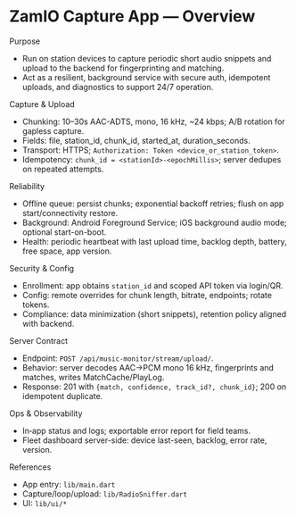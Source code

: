 # ZamIO Capture App — Overview

Purpose
- Run on station devices to capture periodic short audio snippets and upload to the backend for fingerprinting and matching.
- Act as a resilient, background service with secure auth, idempotent uploads, and diagnostics to support 24/7 operation.

Capture & Upload
- Chunking: 10–30s AAC-ADTS, mono, 16 kHz, ~24 kbps; A/B rotation for gapless capture.
- Fields: file, station_id, chunk_id, started_at, duration_seconds.
- Transport: HTTPS; `Authorization: Token <device_or_station_token>`.
- Idempotency: `chunk_id = <stationId>-<epochMillis>`; server dedupes on repeated attempts.

Reliability
- Offline queue: persist chunks; exponential backoff retries; flush on app start/connectivity restore.
- Background: Android Foreground Service; iOS background audio mode; optional start-on-boot.
- Health: periodic heartbeat with last upload time, backlog depth, battery, free space, app version.

Security & Config
- Enrollment: app obtains `station_id` and scoped API token via login/QR.
- Config: remote overrides for chunk length, bitrate, endpoints; rotate tokens.
- Compliance: data minimization (short snippets), retention policy aligned with backend.

Server Contract
- Endpoint: `POST /api/music-monitor/stream/upload/`.
- Behavior: server decodes AAC→PCM mono 16 kHz, fingerprints and matches, writes MatchCache/PlayLog.
- Response: 201 with `{match, confidence, track_id?, chunk_id}`; 200 on idempotent duplicate.

Ops & Observability
- In‑app status and logs; exportable error report for field teams.
- Fleet dashboard server-side: device last-seen, backlog, error rate, version.

References
- App entry: `lib/main.dart`
- Capture/loop/upload: `lib/RadioSniffer.dart`
- UI: `lib/ui/*`
